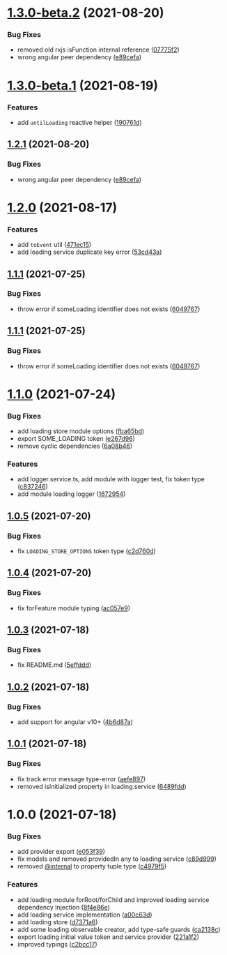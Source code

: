 # [1.3.0-beta.2](https://github.com/riccardoperra/ngx-reactive-loading/compare/v1.3.0-beta.1...v1.3.0-beta.2) (2021-08-20)


### Bug Fixes

* removed old rxjs isFunction internal reference ([07775f2](https://github.com/riccardoperra/ngx-reactive-loading/commit/07775f2ccc1e21259ef5447a1a953ddba95818fe))
* wrong angular peer dependency ([e89cefa](https://github.com/riccardoperra/ngx-reactive-loading/commit/e89cefad3567fa02243c0fc9a9d70267d0ff13c9))

# [1.3.0-beta.1](https://github.com/riccardoperra/ngx-reactive-loading/compare/v1.2.0...v1.3.0-beta.1) (2021-08-19)


### Features

* add `untilLoading` reactive helper ([190761d](https://github.com/riccardoperra/ngx-reactive-loading/commit/190761d5f5323c5ee563807316272036b0f21092))

## [1.2.1](https://github.com/riccardoperra/ngx-reactive-loading/compare/v1.2.0...v1.2.1) (2021-08-20)


### Bug Fixes

* wrong angular peer dependency ([e89cefa](https://github.com/riccardoperra/ngx-reactive-loading/commit/e89cefad3567fa02243c0fc9a9d70267d0ff13c9))

# [1.2.0](https://github.com/riccardoperra/ngx-reactive-loading/compare/v1.1.1...v1.2.0) (2021-08-17)


### Features

* add `toEvent` util ([471ec15](https://github.com/riccardoperra/ngx-reactive-loading/commit/471ec15e417905395380811ebc0978146970148c))
* add loading service duplicate key error ([53cd43a](https://github.com/riccardoperra/ngx-reactive-loading/commit/53cd43a727947f866e1efdd77617915e98b61669))

## [1.1.1](https://github.com/riccardoperra/ngx-reactive-loading/compare/v1.1.0...v1.1.1) (2021-07-25)


### Bug Fixes

* throw error if someLoading identifier does not exists ([6049767](https://github.com/riccardoperra/ngx-reactive-loading/commit/60497677c55d1dc73a8bfbc684b956a3b1366409))

## [1.1.1](https://github.com/riccardoperra/ngx-loading/compare/v1.1.0...v1.1.1) (2021-07-25)


### Bug Fixes

* throw error if someLoading identifier does not exists ([6049767](https://github.com/riccardoperra/ngx-loading/commit/60497677c55d1dc73a8bfbc684b956a3b1366409))

# [1.1.0](https://github.com/riccardoperra/ngx-loading/compare/v1.0.5...v1.1.0) (2021-07-24)


### Bug Fixes

* add loading store module options ([fba65bd](https://github.com/riccardoperra/ngx-loading/commit/fba65bd6eef55f2f719b23f9af3a28d911d0e440))
* export SOME_LOADING token ([e267d96](https://github.com/riccardoperra/ngx-loading/commit/e267d9618d39aae05f1a1d26cf1833a8c3ca1fac))
* remove cyclic dependencies ([6a08b46](https://github.com/riccardoperra/ngx-loading/commit/6a08b46d6483802c3f836f39de10e10ce0dfded7))


### Features

* add logger.service.ts, add module with logger test, fix token type ([c837246](https://github.com/riccardoperra/ngx-loading/commit/c837246b6fb7cde85e4b7432a1c0f69901575301))
* add module loading logger ([1672954](https://github.com/riccardoperra/ngx-loading/commit/16729547186edd1014256045b0f824c75b721801))

## [1.0.5](https://github.com/riccardoperra/ngx-loading/compare/v1.0.4...v1.0.5) (2021-07-20)


### Bug Fixes

* fix `LOADING_STORE_OPTIONS` token type ([c2d760d](https://github.com/riccardoperra/ngx-loading/commit/c2d760daa1000088eb5ed3cf65343a8b02ff2a88))

## [1.0.4](https://github.com/riccardoperra/ngx-loading/compare/v1.0.3...v1.0.4) (2021-07-20)


### Bug Fixes

* fix forFeature module typing ([ac057e9](https://github.com/riccardoperra/ngx-loading/commit/ac057e911133068294ed542c2d7f4b4aaae59991))

## [1.0.3](https://github.com/riccardoperra/ngx-loading/compare/v1.0.2...v1.0.3) (2021-07-18)


### Bug Fixes

* fix README.md ([5effddd](https://github.com/riccardoperra/ngx-loading/commit/5effdddafaf328fd182129712229f2ee75f58182))

## [1.0.2](https://github.com/riccardoperra/ngx-loading/compare/v1.0.1...v1.0.2) (2021-07-18)


### Bug Fixes

* add support for angular v10+ ([4b6d87a](https://github.com/riccardoperra/ngx-loading/commit/4b6d87a7b7aa2739f8de0bb6655944dd3675108b))

## [1.0.1](https://github.com/riccardoperra/ngx-loading/compare/v1.0.0...v1.0.1) (2021-07-18)


### Bug Fixes

* fix track error message type-error ([aefe897](https://github.com/riccardoperra/ngx-loading/commit/aefe897dddf3f720e235be802719de1980dcad70))
* removed isInitialized property in loading.service ([6489fdd](https://github.com/riccardoperra/ngx-loading/commit/6489fdd9343706d6b0c42a0ba45ddcd13e30b3db))

# 1.0.0 (2021-07-18)


### Bug Fixes

* add provider export ([e053f39](https://github.com/riccardoperra/ngx-loading/commit/e053f396fe844c99f93e68544f4cf326dd4c3b20))
* fix models and removed providedIn any to loading service ([c89d999](https://github.com/riccardoperra/ngx-loading/commit/c89d99921d8e4e12cadc6f510e6bce2afe12594f))
* removed [@internal](https://github.com/internal) to property tuple type ([c4979f5](https://github.com/riccardoperra/ngx-loading/commit/c4979f5da0835e96d37cbe71b70f6d2837197d07))


### Features

* add loading module forRoot/forChild and improved loading service dependency injection ([8f4e86e](https://github.com/riccardoperra/ngx-loading/commit/8f4e86eef1d4bbdadd5f178947c76e8b170ce466))
* add loading service implementation ([a00c63d](https://github.com/riccardoperra/ngx-loading/commit/a00c63dddb46a57da8d1ce754427a20943669424))
* add loading store ([d7371a6](https://github.com/riccardoperra/ngx-loading/commit/d7371a611f98d01238a0df4af3f4505aba0291e4))
* add some loading observable creator, add type-safe guards ([ca2138c](https://github.com/riccardoperra/ngx-loading/commit/ca2138c1593e4c839b18f57de7cc39da15c79dac))
* export loading initial value token and service provider ([221a1f2](https://github.com/riccardoperra/ngx-loading/commit/221a1f2d83bb25e4a467c92c71e23dcbfb2447b0))
* improved typings ([c2bcc17](https://github.com/riccardoperra/ngx-loading/commit/c2bcc1717f60b7f088a0050e30bc1ced052c3999))
